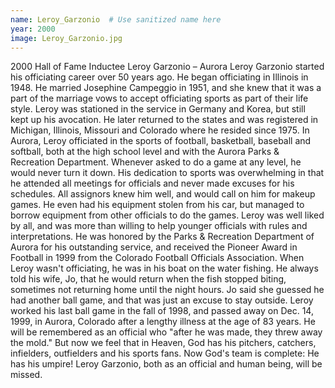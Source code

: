 ```yaml
---
name: Leroy_Garzonio  # Use sanitized name here
year: 2000
image: Leroy_Garzonio.jpg
---
```


2000 Hall of Fame Inductee Leroy Garzonio – Aurora
Leroy Garzonio started his officiating career over 50 years ago. He began officiating in Illinois in 1948.
He married Josephine Campeggio in 1951, and she knew that it was a part of the marriage vows to
accept officiating sports as part of their life style. Leroy was stationed in the service in Germany and
Korea, but still kept up his avocation. He later returned to the states and was registered in Michigan,
Illinois, Missouri and Colorado where he resided since 1975.
In Aurora, Leroy officiated in the sports of football, basketball, baseball and softball, both at the high
school level and with the Aurora Parks & Recreation Department. Whenever asked to do a game at
any level, he would never turn it down. His dedication to sports was overwhelming in that he attended
all meetings for officials and never made excuses for his schedules. All assignors knew him well, and
would call on him for makeup games. He even had his equipment stolen from his car, but managed to
borrow equipment from other officials to do the games.
Leroy was well liked by all, and was more than willing to help younger officials with rules and
interpretations. He was honored by the Parks & Recreation Department of Aurora for his outstanding
service, and received the Pioneer Award in Football in 1999 from the Colorado Football Officials
Association.
When Leroy wasn't officiating, he was in his boat on the water fishing. He always told his wife, Jo, that
he would return when the fish stopped biting, sometimes not returning home until the night hours. Jo
said she guessed he had another ball game, and that was just an excuse to stay outside.
Leroy worked his last ball game in the fall of 1998, and passed away on Dec. 14, 1999, in Aurora,
Colorado after a lengthy illness at the age of 83 years. He will be remembered as an official who "after
he was made, they threw away the mold." But now we feel that in Heaven, God has his pitchers,
catchers, infielders, outfielders and his sports fans. Now God's team is complete: He has his umpire!
Leroy Garzonio, both as an official and human being, will be missed.